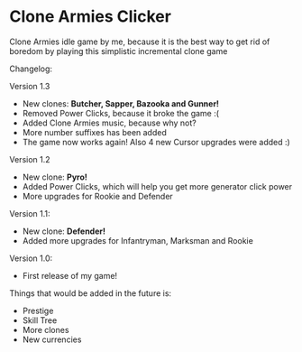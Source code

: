 # Clone Armies Clicker
Clone Armies idle game by me, because it is the best way to get rid of boredom by playing this simplistic incremental clone game

Changelog:

Version 1.3
- New clones: **Butcher, Sapper, Bazooka and Gunner!**
- Removed Power Clicks, because it broke the game :(
- Added Clone Armies music, because why not?
- More number suffixes has been added
- The game now works again! Also 4 new Cursor upgrades were added :)

Version 1.2
- New clone: **Pyro!**
- Added Power Clicks, which will help you get more generator click power
- More upgrades for Rookie and Defender

Version 1.1:
- New clone: **Defender!**
- Added more upgrades for Infantryman, Marksman and Rookie

Version 1.0:
- First release of my game!


Things that would be added in the future is:
- Prestige
- Skill Tree
- More clones
- New currencies
